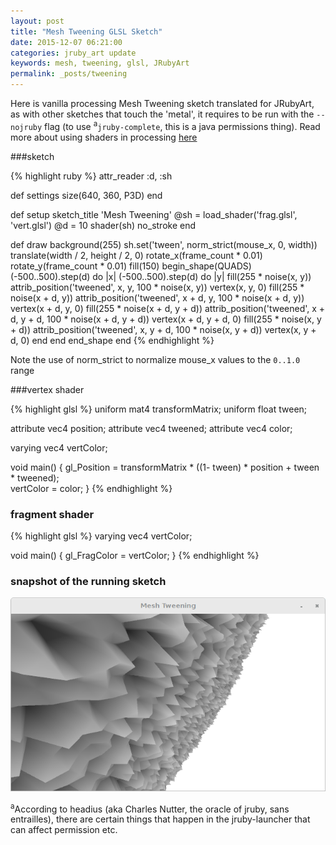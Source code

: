 ```yaml
---
layout: post
title: "Mesh Tweening GLSL Sketch"
date: 2015-12-07 06:21:00
categories: jruby_art update
keywords: mesh, tweening, glsl, JRubyArt
permalink: _posts/tweening
---
```


Here is vanilla processing Mesh Tweening sketch translated for JRubyArt, as with other sketches that touch the 'metal', it requires to be run with the `--nojruby` flag (to use <sup>a</sup>`jruby-complete`, this is a java permissions thing).  Read more about using shaders in processing [here][tutorial]

###sketch

{% highlight ruby %}
attr_reader :d, :sh

def settings
  size(640, 360, P3D)
end

def setup
  sketch_title 'Mesh Tweening'
  @sh = load_shader('frag.glsl', 'vert.glsl')
  @d = 10
  shader(sh)
  no_stroke
end

def draw
  background(255)
  sh.set('tween', norm_strict(mouse_x, 0, width))
  translate(width / 2, height / 2, 0)
  rotate_x(frame_count * 0.01)
  rotate_y(frame_count * 0.01)
  fill(150)
  begin_shape(QUADS)
  (-500..500).step(d) do |x|
    (-500..500).step(d) do |y|
      fill(255 * noise(x, y))
      attrib_position('tweened', x, y, 100 * noise(x, y))
      vertex(x, y, 0)
      fill(255 * noise(x + d, y))
      attrib_position('tweened', x + d, y, 100 * noise(x + d, y))
      vertex(x + d, y, 0)
      fill(255 * noise(x + d, y + d))
      attrib_position('tweened', x + d, y + d, 100 * noise(x + d, y + d))
      vertex(x + d, y + d, 0)
      fill(255 * noise(x, y + d))
      attrib_position('tweened', x, y + d, 100 * noise(x, y + d))
      vertex(x, y + d, 0)
    end
  end
  end_shape
end
{% endhighlight %}

Note the use of norm_strict to normalize mouse_x values to the `0..1.0` range

###vertex shader

{% highlight glsl %}
uniform mat4 transformMatrix;
uniform float tween;

attribute vec4 position;
attribute vec4 tweened;
attribute vec4 color;

varying vec4 vertColor;

void main() {
  gl_Position = transformMatrix * ((1- tween) * position + tween * tweened);    
  vertColor = color;
}
{% endhighlight %}

### fragment shader

{% highlight glsl %}
varying vec4 vertColor;

void main() {
  gl_FragColor = vertColor;
}
{% endhighlight %}

### snapshot of the running sketch

<img src="/assets/tween.png" />

<sup>a</sup>According to headius (aka Charles Nutter, the oracle of jruby, sans entrailles), there are certain things that happen in the jruby-launcher that can affect permission etc.

[tutorial]:https://www.processing.org/tutorials/pshader/